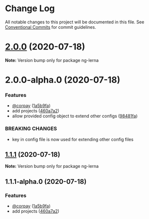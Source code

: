 # Change Log

All notable changes to this project will be documented in this file.
See [Conventional Commits](https://conventionalcommits.org) for commit guidelines.

# [2.0.0](https://github.com/ashimjk/ng-lerna/compare/v2.0.0-alpha.0...v2.0.0) (2020-07-18)

**Note:** Version bump only for package ng-lerna





# 2.0.0-alpha.0 (2020-07-18)


### Features

* [@corpay](https://github.com/corpay) ([1a5b9fa](https://github.com/ashimjk/ng-lerna/commit/1a5b9fadca6d8d5ad4a68fd0ab9b6b7399ea88df))
* add projects ([460a7a2](https://github.com/ashimjk/ng-lerna/commit/460a7a250c76ca86737568d96f6448b4e06e0537))
* allow provided config object to extend other configs ([98481fa](https://github.com/ashimjk/ng-lerna/commit/98481fa34697f27b0869381a297595d4435017d4))


### BREAKING CHANGES

* key in config file is now used for extending other config files





## [1.1.1](https://github.com/ashimjk/ng-lerna/compare/v1.1.1-alpha.0...v1.1.1) (2020-07-18)

**Note:** Version bump only for package ng-lerna





## 1.1.1-alpha.0 (2020-07-18)


### Features

* [@corpay](https://github.com/corpay) ([1a5b9fa](https://github.com/ashimjk/ng-lerna/commit/1a5b9fadca6d8d5ad4a68fd0ab9b6b7399ea88df))
* add projects ([460a7a2](https://github.com/ashimjk/ng-lerna/commit/460a7a250c76ca86737568d96f6448b4e06e0537))
